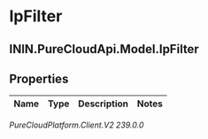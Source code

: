 # IpFilter

## ININ.PureCloudApi.Model.IpFilter

## Properties

|Name | Type | Description | Notes|
|------------ | ------------- | ------------- | -------------|



_PureCloudPlatform.Client.V2 239.0.0_
